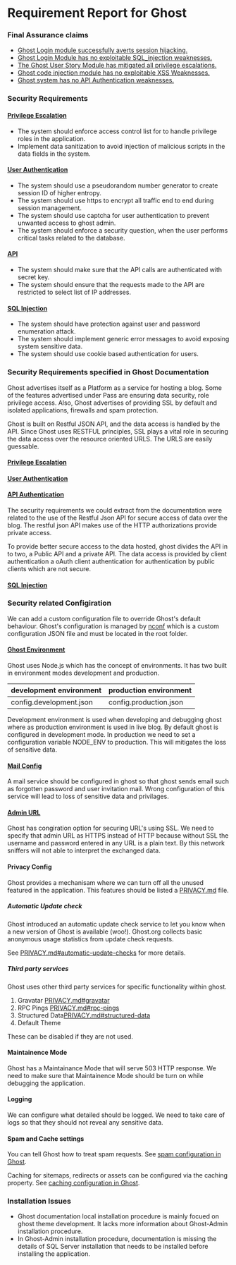# Requirement Report for Ghost


### Final Assurance claims
* 	[Ghost Login module successfully averts session hijacking.](https://www.lucidchart.com/invitations/accept/0a976aa4-6349-48fc-8ed8-dc3c684c11d4)
* 	[Ghost Login Module has no exploitable SQL_injection weaknesses.](https://www.lucidchart.com/invitations/accept/0a976aa4-6349-48fc-8ed8-dc3c684c11d4)
* 	[The Ghost User Story Module has mitigated all privilege escalations.](https://www.lucidchart.com/invitations/accept/0a976aa4-6349-48fc-8ed8-dc3c684c11d4)
* 	[Ghost code injection module has no exploitable XSS Weaknesses.](https://www.lucidchart.com/invitations/accept/0a976aa4-6349-48fc-8ed8-dc3c684c11d4)
* 	[Ghost system has no API Authentication weaknesses.](https://www.lucidchart.com/invitations/accept/0a976aa4-6349-48fc-8ed8-dc3c684c11d4)

### Security Requirements

#### [Privilege Escalation](https://www.lucidchart.com/invitations/accept/12f66949-a4b7-4950-84f2-78229cdff59d)
* The system should enforce access control list for to handle privilege roles in the application.
* Implement data sanitization to avoid injection of malicious scripts in the data fields in the system.

#### [User Authentication](https://www.lucidchart.com/invitations/accept/12f66949-a4b7-4950-84f2-78229cdff59d)
* The system should use a pseudorandom number generator to create session ID of higher entropy.
* The system should use https to encrypt all traffic end to end during session management.
* The system should use captcha for user authentication to prevent unwanted access to ghost admin.
* The system should enforce a security question, when the user performs critical tasks related to the database.

#### [API](https://www.lucidchart.com/invitations/accept/12f66949-a4b7-4950-84f2-78229cdff59d)
* The system should make sure that the API calls are authenticated with secret key.
* The system should ensure that the requests made to the API are restricted to select list of IP addresses.

#### [SQL Injection](https://www.lucidchart.com/invitations/accept/12f66949-a4b7-4950-84f2-78229cdff59d)
* The system should have protection against user and password enumeration attack.
* The system should implement generic error messages to avoid exposing system sensitive data.
* The system should use cookie based authentication for users.

### Security Requirements specified in Ghost Documentation

Ghost advertises itself as a Platform as a service for hosting a blog. Some of the features advertised under Pass are ensuring data security, role privilege access. Also, Ghost advertises of providing SSL by default and isolated applications, firewalls and spam protection. 

Ghost is built on Restful JSON API, and the data access is handled by the API. Since Ghost uses RESTFUL principles, SSL plays a vital role in securing the data access over the resource oriented URLS. The URLS are easily guessable.
#### [Privilege Escalation]()

#### [User Authentication](https://api.ghost.org/docs/user-authentication)


#### [API Authentication](https://api.ghost.org/docs/client-authentication)
The security requirements we could extract from the documentation were related to the use of the Restful Json API for secure access of data over the blog. The restful json API makes use of the HTTP authorizations provide private access.

To provide better secure access to the data hosted, ghost divides the API in to two, a Public API and a private API. The data access is provided by client authentication a oAuth client authentication for authentication by public clients which are not secure.

#### [SQL Injection]()


### Security related Configiration

We can add a custom configuration file to override Ghost's default behaviour. Ghost's configuration is managed by [nconf](https://github.com/indexzero/nconf) which is a custom configuration JSON file and must be located in the root folder.

#### [Ghost Environment](https://docs.ghost.org/docs/config) 

Ghost uses Node.js which has the concept of environments. It has two built in environment modes development and production. 

development environment | production environment
---|---
config.development.json | config.production.json


Development environment is used when developing and debugging ghost where as production environment is used in live blog. By default ghost is configured in development mode. In production we need to set a configuration variable NODE_ENV to production. This will mitigates the loss of sensitive data.

#### [Mail Config](https://docs.ghost.org/docs/mail-config)
A mail service should be configured in ghost so that ghost sends email such as forgotten password and user invitation mail. Wrong configuration of this service will lead to loss of sensitive data and privilages.

#### [Admin URL](https://docs.ghost.org/docs/cli-knowledge-base#section-ssl)
Ghost has congiration option for securing URL's using SSL. We need to specify that admin URL as HTTPS instead of HTTP because without SSL the username and password entered in any URL is a plain text. By this network sniffers will not able to interpret the exchanged data.

#### Privacy Config
Ghost provides a mechanisam where we can turn off all the unused featured in the application. This features should be listed a [PRIVACY.md](https://github.com/TryGhost/Ghost/blob/master/PRIVACY.md) file.

##### *Automatic Update check*
Ghost introduced an automatic update check service to let you know when a new version of Ghost is available (woo!). Ghost.org collects basic anonymous usage statistics from update check requests.

See [PRIVACY.md#automatic-update-checks](https://github.com/TryGhost/Ghost/blob/master/PRIVACY.md#automatic-update-checks) for more details.

##### *Third party services*
Ghost uses other third party services for specific functionality within ghost. 
1. Gravatar [PRIVACY.md#gravatar](https://github.com/TryGhost/Ghost/blob/master/PRIVACY.md#gravatar)
2. RPC Pings [PRIVACY.md#rpc-pings](https://github.com/TryGhost/Ghost/blob/master/PRIVACY.md#rpc-pings)
3. Structured Data[PRIVACY.md#structured-data](https://github.com/TryGhost/Ghost/blob/master/PRIVACY.md#structured-data)
4. Default Theme

These can be disabled if they are not used.

#### Maintainence Mode
Ghost has a Maintainance Mode that will serve 503 HTTP response. We need to make sure that Maintainence Mode should be turn on while debugging the application.

#### Logging
We can configure what detailed should be logged. We need to take care of logs so that they should not reveal any sensitive data.

#### Spam and Cache settings
You can tell Ghost how to treat spam requests. See [spam configuration in Ghost](https://github.com/TryGhost/Ghost/blob/master/core/server/config/defaults.json#L26).

Caching for sitemaps, redirects or assets can be configured via the caching property.
See [caching configuration in Ghost](https://github.com/TryGhost/Ghost/blob/master/core/server/config/defaults.json#L57).

### Installation Issues
* Ghost documentation local installation procedure is mainly focued on ghost theme development. It lacks more information about Ghost-Admin installation procedure.
* In Ghost-Admin installation procedure, documentation is missing the details of SQL Server installation that needs to be installed before installing the application. 
